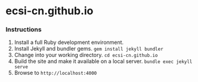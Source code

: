 # ecsi-cn.github.io

### Instructions
1. Install a full Ruby development environment.
2. Install Jekyll and bundler gems.
    ```gem install jekyll bundler```
3. Change into your working directory.
    ```cd ecsi-cn.github.io```
4. Build the site and make it available on a local server.
    ```bundle exec jekyll serve```
5. Browse to ```http://localhost:4000```